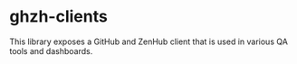 # ghzh-clients

This library exposes a GitHub and ZenHub client that is used in various QA tools and dashboards.
